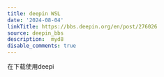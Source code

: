 ```yaml
---
title: deepin WSL
date: '2024-08-04'
linkTitle: https://bbs.deepin.org/en/post/276026
source: deepin_bbs
description:  myd8 
disable_comments: true
---
```

在下载使用deepi

